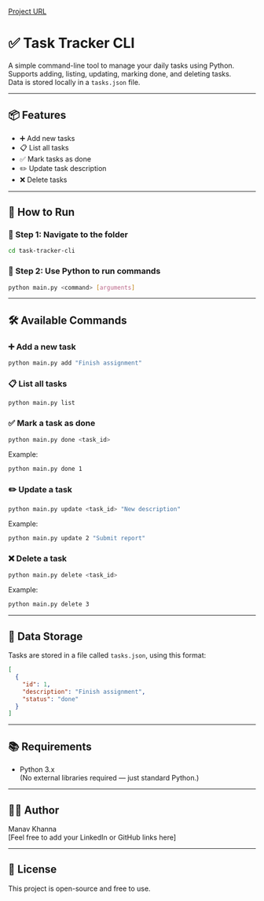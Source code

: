 [Project URL](https://github.com/Manav0824/task-tracker-cli)

# ✅ Task Tracker CLI

A simple command-line tool to manage your daily tasks using Python.  
Supports adding, listing, updating, marking done, and deleting tasks.  
Data is stored locally in a `tasks.json` file.

---

## 📦 Features

- ➕ Add new tasks
- 📋 List all tasks
- ✅ Mark tasks as done
- ✏️ Update task description
- ❌ Delete tasks

---

## 🚀 How to Run

### 🔧 Step 1: Navigate to the folder

```bash
cd task-tracker-cli
```

### 🐍 Step 2: Use Python to run commands

```bash
python main.py <command> [arguments]
```

---

## 🛠️ Available Commands

### ➕ Add a new task

```bash
python main.py add "Finish assignment"
```

### 📋 List all tasks

```bash
python main.py list
```

### ✅ Mark a task as done

```bash
python main.py done <task_id>
```

Example:

```bash
python main.py done 1
```

### ✏️ Update a task

```bash
python main.py update <task_id> "New description"
```

Example:

```bash
python main.py update 2 "Submit report"
```

### ❌ Delete a task

```bash
python main.py delete <task_id>
```

Example:

```bash
python main.py delete 3
```

---

## 📁 Data Storage

Tasks are stored in a file called `tasks.json`, using this format:

```json
[
  {
    "id": 1,
    "description": "Finish assignment",
    "status": "done"
  }
]
```

---

## 📚 Requirements

- Python 3.x  
  (No external libraries required — just standard Python.)

---

## 👨‍💻 Author

Manav Khanna  
[Feel free to add your LinkedIn or GitHub links here]

---

## 📜 License

This project is open-source and free to use.
